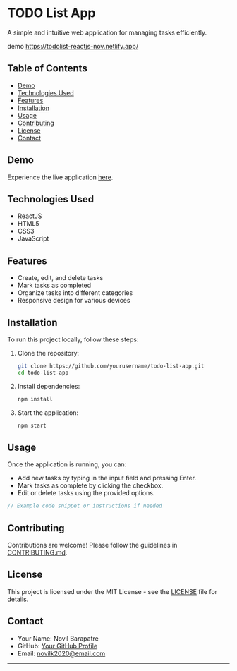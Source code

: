# TODO List App

A simple and intuitive web application for managing tasks efficiently.


demo https://todolist-reactjs-nov.netlify.app/
## Table of Contents

- [Demo](#demo)
- [Technologies Used](#technologies-used)
- [Features](#features)
- [Installation](#installation)
- [Usage](#usage)
- [Contributing](#contributing)
- [License](#license)
- [Contact](#contact)

## Demo

Experience the live application [here](https://todolist-reactjs-nov.netlify.app/).

<!-- Include a relevant screenshot of your app -->

## Technologies Used

- ReactJS
- HTML5
- CSS3
- JavaScript

## Features

- Create, edit, and delete tasks
- Mark tasks as completed
- Organize tasks into different categories
- Responsive design for various devices

## Installation

To run this project locally, follow these steps:

1. Clone the repository:
   ```bash
   git clone https://github.com/yourusername/todo-list-app.git
   cd todo-list-app
   ```

2. Install dependencies:
   ```bash
   npm install
   ```

3. Start the application:
   ```bash
   npm start
   ```

## Usage

Once the application is running, you can:

- Add new tasks by typing in the input field and pressing Enter.
- Mark tasks as complete by clicking the checkbox.
- Edit or delete tasks using the provided options.

```javascript
// Example code snippet or instructions if needed
```

## Contributing

Contributions are welcome! Please follow the guidelines in [CONTRIBUTING.md](CONTRIBUTING.md).

## License

This project is licensed under the MIT License - see the [LICENSE](LICENSE) file for details.

## Contact

- Your Name: Novil Barapatre
- GitHub: [Your GitHub Profile](https://github.com/thenovil)
- Email: novilk2020@email.com

---
